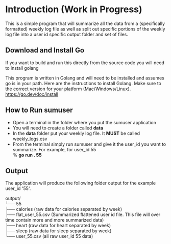 # Introduction (Work in Progress)

This is a simple program that will summarize all the data from a (specifically formatted) weekly log file as well as split out specific portions of the weekly 
log file into a user id specific output folder and set of files.

## Download and Install Go 

If you want to build and run this directly from the source code you will need to install golang

This program is written in Golang and will need to be installed and assumes go is in your path. Here are the instructions to install Golang. Make sure to the correct version for your
platform (Mac/Windows/Linux). https://go.dev/doc/install


## How to Run sumuser

- Open a terminal in the folder where you put the sumuser application
- You will need to create a folder called <b>data</b>  
- In the <b>data</b> folder put your weekly log file. It <b>MUST</b> be called weekly_logs.csv
- From the terminal simply run sumuser and give it the user_id you want to summarize. For example, for user_id 55 <br>
   % <b> go run . 55 </b>

## Output

The application will produce the following folder output for the example user_id '55'. 


output/ <br>
└── 55 <br>
    ├── calories (raw data for calories separated by week) <br>
    ├── flat_user_55.csv (Summarized flattened user id file. This file will over time contain more and more summarized data) <br>
    ├── heart (raw data for heart separated by week) <br>
    ├── sleep (raw data for sleep separated by week) <br>
    └── user_55.csv (all raw user_id 55 data) <br>
